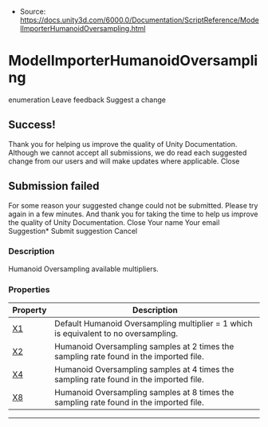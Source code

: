 * Source: https://docs.unity3d.com/6000.0/Documentation/ScriptReference/ModelImporterHumanoidOversampling.html

# ModelImporterHumanoidOversampling
enumeration
Leave feedback
Suggest a change
## Success!
Thank you for helping us improve the quality of Unity Documentation. Although we cannot accept all submissions, we do read each suggested change from our users and will make updates where applicable.
Close
## Submission failed
For some reason your suggested change could not be submitted. Please <a>try again</a> in a few minutes. And thank you for taking the time to help us improve the quality of Unity Documentation.
Close
Your name Your email Suggestion* Submit suggestion
Cancel
### Description
Humanoid Oversampling available multipliers.
### Properties
Property | Description  
---|---  
[X1](https://docs.unity3d.com/6000.0/Documentation/ScriptReference/ModelImporterHumanoidOversampling.X1.html) | Default Humanoid Oversampling multiplier = 1 which is equivalent to no oversampling.  
[X2](https://docs.unity3d.com/6000.0/Documentation/ScriptReference/ModelImporterHumanoidOversampling.X2.html) | Humanoid Oversampling samples at 2 times the sampling rate found in the imported file.  
[X4](https://docs.unity3d.com/6000.0/Documentation/ScriptReference/ModelImporterHumanoidOversampling.X4.html) | Humanoid Oversampling samples at 4 times the sampling rate found in the imported file.  
[X8](https://docs.unity3d.com/6000.0/Documentation/ScriptReference/ModelImporterHumanoidOversampling.X8.html) | Humanoid Oversampling samples at 8 times the sampling rate found in the imported file.  
* * *
